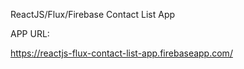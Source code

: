 ReactJS/Flux/Firebase Contact List App

APP URL:

https://reactjs-flux-contact-list-app.firebaseapp.com/
